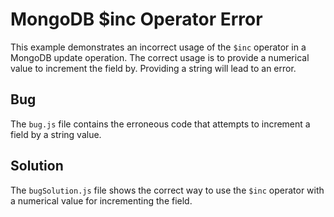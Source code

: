# MongoDB $inc Operator Error
This example demonstrates an incorrect usage of the `$inc` operator in a MongoDB update operation.
The correct usage is to provide a numerical value to increment the field by.  Providing a string will lead to an error.

## Bug
The `bug.js` file contains the erroneous code that attempts to increment a field by a string value.

## Solution
The `bugSolution.js` file shows the correct way to use the `$inc` operator with a numerical value for incrementing the field.
